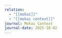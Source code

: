```yaml
---
relation:
  - "[[mokai]]"
  - "[[mokai context]]"
journal: Mokai Context
journal-date: 2025-10-02
---
```

